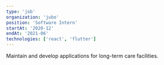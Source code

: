 ```yaml
---
type: 'job'
organization: 'jubo'
position: 'Software Intern'
startAt: '2020-12'
endAt: '2021-06'
technologies: ['react', 'flutter']
---
```


Maintain and develop applications for long-term care facilities.

